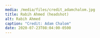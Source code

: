 ```yaml
---
media: /media/files/credit_adamchalom.jpg
title: Rabih Ahmed (headshot)
alt: Rabih Ahmed
caption: "Credit: Adam Chalom"
date: 2020-07-23T08:04:00-0500
---
```

